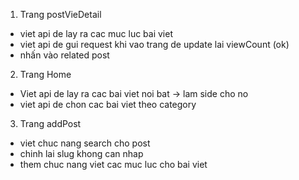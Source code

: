 1. Trang postVieDetail

- viet api de lay ra cac muc luc bai viet
- viet api de gui request khi vao trang de update lai viewCount (ok)
- nhấn vào related post

2. Trang Home

- Viet api de lay ra cac bai viet noi bat -> lam side cho no
- viet api de chon cac bai viet theo category

3. Trang addPost

- viet chuc nang search cho post
- chinh lai slug khong can nhap
- them chuc nang viet cac muc luc cho bai viet
